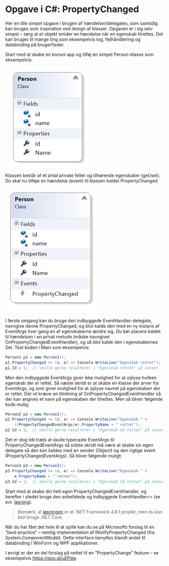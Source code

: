 # Opgave i C#: PropertyChanged

Her en lille simpel opgave i brugen af hændelser/delegates, som samtidig kan bruges som inspiration ved design af klasser. Opgaven er i sig selv simpel – sørg at et objekt smider en hændelse når en egenskab tilrettes. Det kan bruges til mange ting som eksempelvis log, fejlhåndtering og databinding på brugerflader.

Start med at skabe en konsol app og tilføj en simpel Person-klasse som eksempelvis:

![](billeder/pic0.png)

Klassen består af et antal private felter og tilhørende egenskaber (get/set). Du skal nu tilføje en hændelse (event) til klassen kaldet PropertyChanged.

![](billeder/pic1.png)

I første omgang kan du bruge den indbyggede EventHandler-delegate, navngive denne PropertyChanged, og blot kalde den med en ny instans af EventArgs hver gang en af egenskaberne ændre sig. Du bør placere kaldet til hændelsen i en privat metode (måske navngivet OnPropertyChangedEventHandler), og så blot kalde den i egenskabernes Set. Test koden i Main som eksempelvis:

```csharp
Person1 p1 = new Person1();
p1.PropertyChanged += (s, e) => Console.WriteLine("Egenskab rettet");
p1.Id = 1;  // skulle gerne resulterer i "Egenskab rettet" på consol
```

Men den indbyggede EventArgs giver ikke mulighed for at oplyse hvilken egenskab der er rettet. Så næste skridt er at skabe en klasse der arver fra EventArgs, og som giver mulighed for at oplyse navnet på egenskaben der er rettet. Det vil kræve en tilretning af OnPropertyChangedEventHandler så der kan angives et navn på egenskaben der tilrettes. Men så bliver følgende kode mulig:

```csharp
Person2 p2 = new Person2();
p2.PropertyChanged += (s, e) => Console.WriteLine("Egenskab " + 
    ((PropertyChangedEventArgs)e).PropertyName + " rettet");
p2.Id = 1;  // skulle gerne resulterer i "Egenskab Id rettet" på consol
```

Det er dog lidt træls at skulle typecaste EventArgs til PropertyChangedEventArgs så sidste skridt må være at skabe sin egen delegate så den kan kaldes med en sender (Object) og den rigtige event (PropertyChangedEventArgs). Så bliver følgende muligt:

```csharp
Person3 p3 = new Person3();
p3.PropertyChanged += (s, e) => Console.WriteLine("Egenskab " +
    e.PropertyName + " rettet");
p3.Id = 1;  // skulle gerne resulterer i "Egenskab Id rettet" på consol
```

Start med at skabe din helt egen PropertyChangedEventHandler, og herefter i stedet bruge den anbefalede og indbyggede EventHandler<> (se evt. [løsning](https://github.com/devcronberg/os-cs-propchanged/tree/master/PropertyChanged)).

> Bemærk, at [løsningen](https://github.com/devcronberg/os-cs-propchanged/tree/master/PropertyChanged) er et .NET Framework 4.6.1 projekt, men du kan blot bruge .NET Core.

Når du har fået det hele til at spille kan du se på Microsofts forslag til en ”best-practice” – nemlig implementation af INotifyPropertyChanged (fra System.ComponentModel). Dette interface benyttes blandt andet til databinding i WinForm og WPF applikationer.

I øvrigt er der en del forslag på nettet til en ”PropertyChange” feature – se eksempelvis https://goo.gl/uEPdw. 
